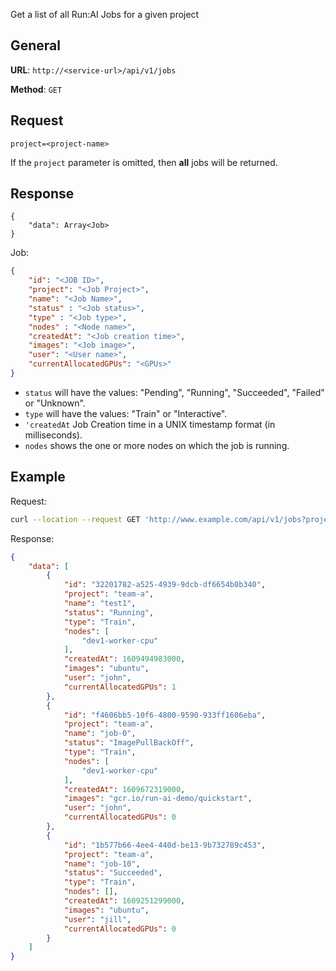 Get a list of all Run:AI Jobs for a given project

## General

__URL__:  `http://<service-url>/api/v1/jobs`

__Method__: `GET`

## Request

```
project=<project-name>
```

If the `project` parameter is omitted, then __all__ jobs will be returned. 


## Response 
```
{
    "data": Array<Job>
}
```

Job:

``` json
{
    "id": "<JOB ID>",
    "project": "<Job Project>",
    "name": "<Job Name>",
    "status" : "<Job status>",
    "type" : "<Job type>",
    "nodes" : "<Node name>",
    "createdAt": "<Job creation time>",
    "images": "<Job image>",
    "user": "<User name>",
    "currentAllocatedGPUs": "<GPUs>"
}

```

* `status` will have the values: "Pending", "Running", "Succeeded", "Failed" or "Unknown".
* `type` will have the values: "Train" or "Interactive".
* `'createdAt` Job Creation time in a UNIX timestamp format (in milliseconds).
* `nodes` shows the one or more nodes on which the job is running.

## Example

Request:

``` bash
curl --location --request GET 'http://www.example.com/api/v1/jobs?project=team-a'
```

Response:

``` json
{
    "data": [
        {
            "id": "32201782-a525-4939-9dcb-df6654b0b340",
            "project": "team-a",
            "name": "test1",
            "status": "Running",
            "type": "Train",
            "nodes": [
                "dev1-worker-cpu"
            ],
            "createdAt": 1609494983000,
            "images": "ubuntu",
            "user": "john",
            "currentAllocatedGPUs": 1
        },
        {
            "id": "f4606bb5-10f6-4800-9590-933ff1606eba",
            "project": "team-a",
            "name": "job-0",
            "status": "ImagePullBackOff",
            "type": "Train",
            "nodes": [
                "dev1-worker-cpu"
            ],
            "createdAt": 1609672319000,
            "images": "gcr.io/run-ai-demo/quickstart",
            "user": "john",
            "currentAllocatedGPUs": 0
        },
        {
            "id": "1b577b66-4ee4-440d-be13-9b732789c453",
            "project": "team-a",
            "name": "job-10",
            "status": "Succeeded",
            "type": "Train",
            "nodes": [],
            "createdAt": 1609251299000,
            "images": "ubuntu",
            "user": "jill",
            "currentAllocatedGPUs": 0
        }
    ]
}
```

